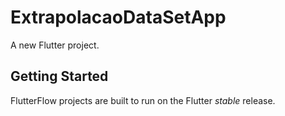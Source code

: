 # ExtrapolacaoDataSetApp

A new Flutter project.

## Getting Started

FlutterFlow projects are built to run on the Flutter _stable_ release.
